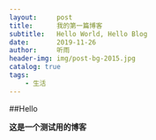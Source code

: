 ```yaml
---
layout:     post                    
title:      我的第一篇博客              
subtitle:   Hello World, Hello Blog 
date:       2019-11-26              
author:     听雨                    
header-img: img/post-bg-2015.jpg 
catalog: true                       
tags:                              
    - 生活
---
```

##Hello

**这是一个测试用的博客**

